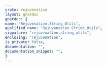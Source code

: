 ```yaml
---
crate: rejuvenation
layout: gnatdoc
gnatdoc: {
name: "Rejuvenation.String_Utils",
qualified_name: "Rejuvenation.String_Utils",
signature: "rejuvenation.string_utils",
enclosing: "rejuvenation",
is_private: false,
documentation: "",
documentation_snippet: "",
}
---
```

